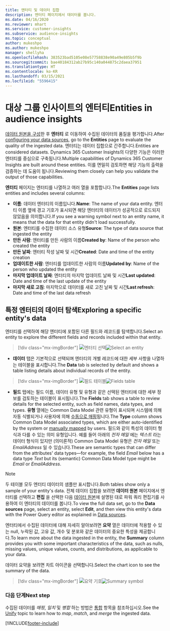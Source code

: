 ```yaml
---
title: 엔터티 및 데이터 집합
description: 엔터티 페이지에서 데이터를 봅니다.
ms.date: 04/16/2020
ms.reviewer: mhart
ms.service: customer-insights
ms.subservice: audience-insights
ms.topic: conceptual
author: mukeshpo
ms.author: mukeshpo
manager: shellyha
ms.openlocfilehash: 383523bad5105e08e57758838e90a49e805b5f9b
ms.sourcegitcommit: bae40184312ab27b95c140a044875c2daea37951
ms.translationtype: HT
ms.contentlocale: ko-KR
ms.lasthandoff: 03/15/2021
ms.locfileid: "5596415"
---
```

# <a name="entities-in-audience-insights"></a><span data-ttu-id="49906-103">대상 그룹 인사이트의 엔터티</span><span class="sxs-lookup"><span data-stu-id="49906-103">Entities in audience insights</span></span>

<span data-ttu-id="49906-104">[데이터 원본을 구성](data-sources.md)한 후 **엔터티** 로 이동하여 수집된 데이터의 품질을 평가합니다.</span><span class="sxs-lookup"><span data-stu-id="49906-104">After [configuring your data sources](data-sources.md), go to the **Entities** page to evaluate the quality of the ingested data.</span></span> <span data-ttu-id="49906-105">엔터티는 데이터 집합으로 간주합니다.</span><span class="sxs-lookup"><span data-stu-id="49906-105">Entities are considered datasets.</span></span> <span data-ttu-id="49906-106">Dynamics 365 Customer Insights의 다양한 기능은 이러한 엔터티를 중심으로 구축됩니다.</span><span class="sxs-lookup"><span data-stu-id="49906-106">Multiple capabilities of Dynamics 365 Customer Insights are built around these entities.</span></span> <span data-ttu-id="49906-107">이를 면밀히 검토하면 해당 기능의 출력을 검증하는 데 도움이 됩니다.</span><span class="sxs-lookup"><span data-stu-id="49906-107">Reviewing them closely can help you validate the output of those capabilities.</span></span>

<span data-ttu-id="49906-108">**엔터티** 페이지는 엔터티를 나열하고 여러 열을 포함합니다.</span><span class="sxs-lookup"><span data-stu-id="49906-108">The **Entities** page lists entities and includes several columns:</span></span>

- <span data-ttu-id="49906-109">**이름**: 데이터 엔터티의 이름입니다.</span><span class="sxs-lookup"><span data-stu-id="49906-109">**Name**: The name of your data entity.</span></span> <span data-ttu-id="49906-110">엔터티 이름 옆에 경고 기호가 표시되면 해당 엔터티의 데이터가 성공적으로 로드되지 않았음을 의미합니다.</span><span class="sxs-lookup"><span data-stu-id="49906-110">If you see a warning symbol next to an entity name, it means that the data for that entity didn't load successfully.</span></span>
- <span data-ttu-id="49906-111">**원본**: 엔터티를 수집한 데이터 소스 유형</span><span class="sxs-lookup"><span data-stu-id="49906-111">**Source**: The type of data source that ingested the entity</span></span>
- <span data-ttu-id="49906-112">**만든 사람**: 엔터티를 만든 사람의 이름</span><span class="sxs-lookup"><span data-stu-id="49906-112">**Created by**: Name of the person who created the entity</span></span>
- <span data-ttu-id="49906-113">**만든 날짜**: 엔터티 작성 날짜 및 시간</span><span class="sxs-lookup"><span data-stu-id="49906-113">**Created**: Date and time of the entity creation</span></span>
- <span data-ttu-id="49906-114">**업데이트한 사람**: 엔터티를 업데이트한 사람의 이름</span><span class="sxs-lookup"><span data-stu-id="49906-114">**Updated by**: Name of the person who updated the entity</span></span>
- <span data-ttu-id="49906-115">**마지막 업데이트 날짜**: 엔터티의 마지막 업데이트 날짜 및 시간</span><span class="sxs-lookup"><span data-stu-id="49906-115">**Last updated**: Date and time of the last update of the entity</span></span>
- <span data-ttu-id="49906-116">**마지막 새로 고침**: 마지막으로 데이터를 새로 고친 날짜 및 시간</span><span class="sxs-lookup"><span data-stu-id="49906-116">**Last refresh**: Date and time of the last data refresh</span></span>

## <a name="exploring-a-specific-entitys-data"></a><span data-ttu-id="49906-117">특정 엔터티의 데이터 탐색</span><span class="sxs-lookup"><span data-stu-id="49906-117">Exploring a specific entity's data</span></span>

<span data-ttu-id="49906-118">엔터티를 선택하여 해당 엔터티에 포함된 다른 필드와 레코드를 탐색합니다.</span><span class="sxs-lookup"><span data-stu-id="49906-118">Select an entity to explore the different fields and records included within that entity.</span></span>

> [!div class="mx-imgBorder"]
> <span data-ttu-id="49906-119">![엔터티 선택](media/data-manager-entities-data.png "엔터티 선택")</span><span class="sxs-lookup"><span data-stu-id="49906-119">![Select an entity](media/data-manager-entities-data.png "Select an entity")</span></span>

- <span data-ttu-id="49906-120">**데이터** 탭은 기본적으로 선택되며 엔터티의 개별 레코드에 대한 세부 사항을 나열하는 테이블을 표시합니다.</span><span class="sxs-lookup"><span data-stu-id="49906-120">The **Data** tab is selected by default and shows a table listing details about individual records of the entity.</span></span>

> [!div class="mx-imgBorder"]
> <span data-ttu-id="49906-121">![필드 테이블](media/data-manager-entities-fields.PNG "필드 테이블")</span><span class="sxs-lookup"><span data-stu-id="49906-121">![Fields table](media/data-manager-entities-fields.PNG "Fields table")</span></span>

- <span data-ttu-id="49906-122">**필드** 탭에는 필드 이름, 데이터 유형 및 유형과 같은 선택된 엔터티에 대한 세부 정보를 검토하는 테이블이 표시됩니다.</span><span class="sxs-lookup"><span data-stu-id="49906-122">The **Fields** tab shows a table to review details for the selected entity, such as field names, data types, and types.</span></span> <span data-ttu-id="49906-123">**유형** 열에는 Common Data Model 관련 유형이 표시되며 시스템에 의해 자동 식별되거나 사용자에 의해 [수동으로 매핑](map-entities.md)됩니다.</span><span class="sxs-lookup"><span data-stu-id="49906-123">The **Type** column shows Common Data Model associated types, which are either auto-identified by the system or [manually mapped](map-entities.md) by users.</span></span> <span data-ttu-id="49906-124">필드와 같이 특성의 데이터 형식과 다를 수 있는 의미 유형입니다. 예를 들어 아래의 *전자 메일* 에는 *텍스트* 라는 데이터 형식이 있지만 (의미론적) Common Data Model 유형은 *전자 메일* 또는 *EmailAddress* 일 수 있습니다.</span><span class="sxs-lookup"><span data-stu-id="49906-124">These are semantic types that can differ from the attributes' data types—for example, the field *Email* below has a data type *Text* but its (semantic) Common Data Model type might be *Email* or *EmailAddress*.</span></span>

> [!NOTE]
> <span data-ttu-id="49906-125">두 테이블 모두 엔터티 데이터의 샘플만 표시합니다.</span><span class="sxs-lookup"><span data-stu-id="49906-125">Both tables show only a sample of your entity's data.</span></span> <span data-ttu-id="49906-126">전체 데이터 집합을 보려면 **데이터 원본** 페이지에서 엔터티를 선택하고 **편집** 을 선택한 다음 [데이터 원본](data-sources.md)에 설명된 대로 파워 쿼리 편집기를 사용하여 이 엔터티의 데이터를 봅니다.</span><span class="sxs-lookup"><span data-stu-id="49906-126">To view the full data set, go to the **Data sources** page, select an entity, select **Edit**, and then view this entity's data with the Power Query editor as explained in [Data sources](data-sources.md).</span></span>

<span data-ttu-id="49906-127">엔터티에서 수집된 데이터에 대해 자세히 알아보려면 **요약** 열은 데이터에 적용할 수 있는 null, 누락된 값, 고유 값, 개수 및 분포와 같은 데이터의 중요한 특성을 제공합니다.</span><span class="sxs-lookup"><span data-stu-id="49906-127">To learn more about the data ingested in the entity, the **Summary** column provides you with some important characteristics of the data, such as nulls, missing values, unique values, counts, and distributions, as applicable to your data.</span></span>

<span data-ttu-id="49906-128">데이터 요약을 보려면 차트 아이콘을 선택합니다.</span><span class="sxs-lookup"><span data-stu-id="49906-128">Select the chart icon to see the summary of the data.</span></span>

> [!div class="mx-imgBorder"]
> <span data-ttu-id="49906-129">![요약 기호](media/data-manager-entities-summary.png "데이터 요약 테이블")</span><span class="sxs-lookup"><span data-stu-id="49906-129">![Summary symbol](media/data-manager-entities-summary.png "Data summary table")</span></span>

### <a name="next-step"></a><span data-ttu-id="49906-130">다음 단계</span><span class="sxs-lookup"><span data-stu-id="49906-130">Next step</span></span>

<span data-ttu-id="49906-131">수집된 데이터를 *매핑*, *일치* 및 *병합* 하는 방법은 [통합](data-unification.md) 항목을 참조하십시오.</span><span class="sxs-lookup"><span data-stu-id="49906-131">See the [Unify](data-unification.md) topic to learn how to *map*, *match*, and *merge* the ingested data.</span></span>


[!INCLUDE[footer-include](../includes/footer-banner.md)]